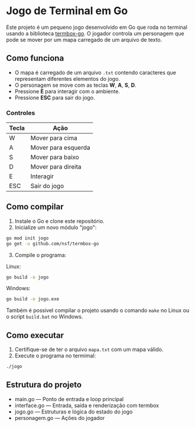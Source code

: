 # Jogo de Terminal em Go

Este projeto é um pequeno jogo desenvolvido em Go que roda no terminal usando a biblioteca [termbox-go](https://github.com/nsf/termbox-go). O jogador controla um personagem que pode se mover por um mapa carregado de um arquivo de texto.

## Como funciona

- O mapa é carregado de um arquivo `.txt` contendo caracteres que representam diferentes elementos do jogo.
- O personagem se move com as teclas **W**, **A**, **S**, **D**.
- Pressione **E** para interagir com o ambiente.
- Pressione **ESC** para sair do jogo.

### Controles

| Tecla | Ação              |
|-------|-------------------|
| W     | Mover para cima   |
| A     | Mover para esquerda |
| S     | Mover para baixo  |
| D     | Mover para direita |
| E     | Interagir         |
| ESC   | Sair do jogo      |

## Como compilar

1. Instale o Go e clone este repositório.
2. Inicialize um novo módulo "jogo":

```bash
go mod init jogo
go get -u github.com/nsf/termbox-go
```

3. Compile o programa:

Linux:

```bash
go build -o jogo
```

Windows:

```bash
go build -o jogo.exe
```

Também é possivel compilar o projeto usando o comando `make` no Linux ou o script `build.bat` no Windows.

## Como executar

1. Certifique-se de ter o arquivo `mapa.txt` com um mapa válido.
2. Execute o programa no termimal:

```bash
./jogo  
```

## Estrutura do projeto

- main.go — Ponto de entrada e loop principal
- interface.go — Entrada, saída e renderização com termbox
- jogo.go — Estruturas e lógica do estado do jogo
- personagem.go — Ações do jogador


